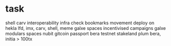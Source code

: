 # task
shell
carv
interoperability infra
check bookmarks
movement
deploy on hekla
lfd, imx, carv, shell, meme
galxe spaces 
incentivised campaigns
galxe modulars spaces
nubit
gitcoin passport
bera testnet
stakeland
plum
bera, initia > 100tx


